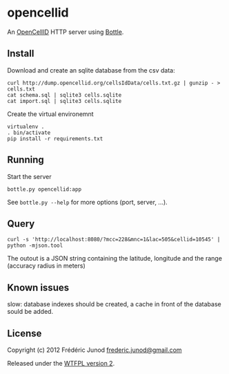 # opencellid

An [OpenCellID](http://www.opencellid.org/) HTTP server using [Bottle](http://bottlepy.org/).

## Install
Download and create an sqlite database from the csv data:

    curl http://dump.opencellid.org/cellsIdData/cells.txt.gz | gunzip - > cells.txt
    cat schema.sql | sqlite3 cells.sqlite
    cat import.sql | sqlite3 cells.sqlite

Create the virtual environemnt

    virtualenv .
    . bin/activate
    pip install -r requirements.txt

## Running
Start the server

    bottle.py opencellid:app

See `bottle.py --help` for more options (port, server, ...).

## Query

    curl -s 'http://localhost:8080/?mcc=228&mnc=1&lac=505&cellid=10545' | python -mjson.tool

The outout is a JSON string containing the latitude, longitude and the range (accuracy radius in meters)

## Known issues

slow: database indexes should be created, a cache in front of the database sould be added.

## License
Copyright (c) 2012 Frédéric Junod <frederic.junod@gmail.com>

Released under the [WTFPL version 2](http://sam.zoy.org/wtfpl/).
